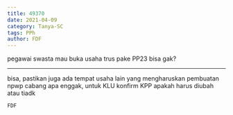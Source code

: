 ```yaml
---
title: 49370
date: 2021-04-09
category: Tanya-SC
tags: PPh
author: FDF
---
```


pegawai swasta mau buka usaha trus pake PP23 bisa gak?

---

bisa, pastikan juga ada tempat usaha lain yang mengharuskan pembuatan npwp cabang apa enggak, untuk KLU konfirm KPP apakah harus diubah atau tiadk

`FDF`
